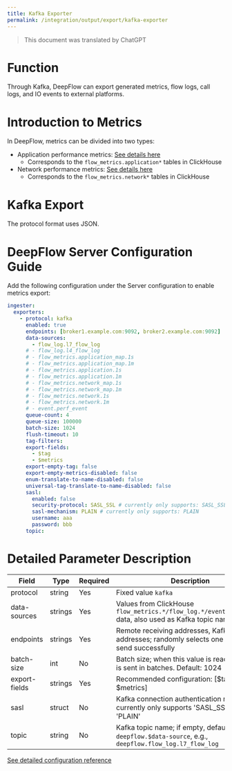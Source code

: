 ```yaml
---
title: Kafka Exporter
permalink: /integration/output/export/kafka-exporter
---
```


> This document was translated by ChatGPT

# Function

Through Kafka, DeepFlow can export generated metrics, flow logs, call logs, and IO events to external platforms.

# Introduction to Metrics

In DeepFlow, metrics can be divided into two types:

- Application performance metrics: [See details here](../../../features/universal-map/application-metrics/)  
  - Corresponds to the `flow_metrics.application*` tables in ClickHouse
- Network performance metrics: [See details here](../../../features/universal-map/network-metrics/)  
  - Corresponds to the `flow_metrics.network*` tables in ClickHouse

# Kafka Export

The protocol format uses JSON.

# DeepFlow Server Configuration Guide

Add the following configuration under the Server configuration to enable metrics export:

```yaml
ingester:
  exporters:
    - protocol: kafka
      enabled: true
      endpoints: [broker1.example.com:9092, broker2.example.com:9092]
      data-sources:
        - flow_log.l7_flow_log
      # - flow_log.l4_flow_log
      # - flow_metrics.application_map.1s
      # - flow_metrics.application_map.1m
      # - flow_metrics.application.1s
      # - flow_metrics.application.1m
      # - flow_metrics.network_map.1s
      # - flow_metrics.network_map.1m
      # - flow_metrics.network.1s
      # - flow_metrics.network.1m
      # - event.perf_event
      queue-count: 4
      queue-size: 100000
      batch-size: 1024
      flush-timeout: 10
      tag-filters:
      export-fields:
        - $tag
        - $metrics
      export-empty-tag: false
      export-empty-metrics-disabled: false
      enum-translate-to-name-disabled: false
      universal-tag-translate-to-name-disabled: false
      sasl:
        enabled: false
        security-protocol: SASL_SSL # currently only supports: SASL_SSL
        sasl-mechanism: PLAIN # currently only supports: PLAIN
        username: aaa
        password: bbb
      topic:
```

# Detailed Parameter Description

| Field         | Type    | Required | Description                                                                                   |
| ------------- | ------- | -------- | --------------------------------------------------------------------------------------------- |
| protocol      | string  | Yes      | Fixed value `kafka`                                                                           |
| data-sources  | strings | Yes      | Values from ClickHouse `flow_metrics.*/flow_log.*/event.perf_event` data, also used as Kafka topic names |
| endpoints     | strings | Yes      | Remote receiving addresses, Kafka broker addresses; randomly selects one that can send successfully |
| batch-size    | int     | No       | Batch size; when this value is reached, data is sent in batches. Default: 1024                |
| export-fields | strings | Yes      | Recommended configuration: [$tag, $metrics]                                                   |
| sasl          | struct  | No       | Kafka connection authentication method; currently only supports 'SASL_SSL' with 'PLAIN'      |
| topic         | string  | No       | Kafka topic name; if empty, defaults to `deepflow.$data-source`, e.g., `deepflow.flow_log.l7_flow_log` |

[See detailed configuration reference](./exporter-config/)